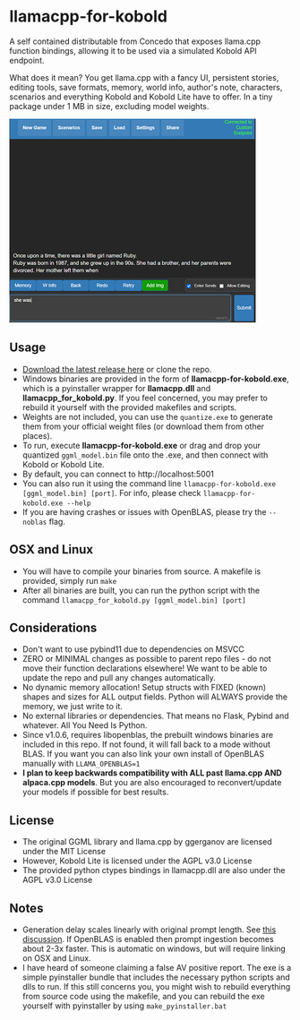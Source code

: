 # llamacpp-for-kobold

A self contained distributable from Concedo that exposes llama.cpp function bindings, allowing it to be used via a simulated Kobold API endpoint. 

What does it mean? You get llama.cpp with a fancy UI, persistent stories, editing tools, save formats, memory, world info, author's note, characters, scenarios and everything Kobold and Kobold Lite have to offer. In a tiny package under 1 MB in size, excluding model weights.

![Preview](preview.png)

## Usage
- [Download the latest release here](https://github.com/LostRuins/llamacpp-for-kobold/releases/latest) or clone the repo.
- Windows binaries are provided in the form of **llamacpp-for-kobold.exe**, which is a pyinstaller wrapper for **llamacpp.dll** and **llamacpp_for_kobold.py**. If you feel concerned, you may prefer to rebuild it yourself with the provided makefiles and scripts.
- Weights are not included, you can use the `quantize.exe` to generate them from your official weight files (or download them from other places).
- To run, execute **llamacpp-for-kobold.exe** or drag and drop your quantized `ggml_model.bin` file onto the .exe, and then connect with Kobold or Kobold Lite. 
- By default, you can connect to http://localhost:5001 
- You can also run it using the command line `llamacpp-for-kobold.exe [ggml_model.bin] [port]`. For info, please check `llamacpp-for-kobold.exe --help` 
- If you are having crashes or issues with OpenBLAS, please try the `--noblas` flag.

## OSX and Linux
- You will have to compile your binaries from source. A makefile is provided, simply run `make`
- After all binaries are built, you can run the python script with the command `llamacpp_for_kobold.py [ggml_model.bin] [port]`

## Considerations
- Don't want to use pybind11 due to dependencies on MSVCC
- ZERO or MINIMAL changes as possible to parent repo files - do not move their function declarations elsewhere! We want to be able to update the repo and pull any changes automatically.
- No dynamic memory allocation! Setup structs with FIXED (known) shapes and sizes for ALL output fields. Python will ALWAYS provide the memory, we just write to it.
- No external libraries or dependencies. That means no Flask, Pybind and whatever. All You Need Is Python.
- Since v1.0.6, requires libopenblas, the prebuilt windows binaries are included in this repo. If not found, it will fall back to a mode without BLAS. If you want you can also link your own install of OpenBLAS manually with `LLAMA_OPENBLAS=1`
- **I plan to keep backwards compatibility with ALL past llama.cpp AND alpaca.cpp models**. But you are also encouraged to reconvert/update your models if possible for best results.

## License
- The original GGML library and llama.cpp by ggerganov are licensed under the MIT License
- However, Kobold Lite is licensed under the AGPL v3.0 License
- The provided python ctypes bindings in llamacpp.dll are also under the AGPL v3.0 License

## Notes
- Generation delay scales linearly with original prompt length. See [this discussion](https://github.com/ggerganov/llama.cpp/discussions/229). If OpenBLAS is enabled then prompt ingestion becomes about 2-3x faster. This is automatic on windows, but will require linking on OSX and Linux.
- I have heard of someone claiming a false AV positive report. The exe is a simple pyinstaller bundle that includes the necessary python scripts and dlls to run. If this still concerns you, you might wish to rebuild everything from source code using the makefile, and you can rebuild the exe yourself with pyinstaller by using `make_pyinstaller.bat`